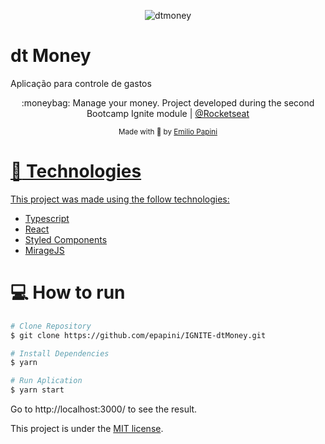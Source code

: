 <p align="center">
   <img src="https://github.com/epapini/IGNITE-dtMoney/blob/main/topo.JPG" alt="dtmoney"/>
</p>

# dt Money 
<p>
Aplicação para controle de gastos
</p>

<p align="center">
  :moneybag: Manage your money. Project developed during the second Bootcamp Ignite module | <a href="https://github.com/Rocketseat">@Rocketseat</a>
</p>

<div align="center">
  <sub> Made with 💖 by
    <a href="https://github.com/epapini">Emilio Papini
  </sub>
</div>

# :rocket: Technologies

This project was made using the follow technologies:

- [Typescript](https://www.typescriptlang.org/)
- [React](https://reactjs.org/)
- [Styled Components](https://styled-components.com/)
- [MirageJS](https://miragejs.com/)

# :computer: How to run

```bash
# Clone Repository
$ git clone https://github.com/epapini/IGNITE-dtMoney.git
```

```bash
# Install Dependencies
$ yarn

# Run Aplication
$ yarn start
```

Go to http://localhost:3000/ to see the result.


This project is under the [MIT license](./LICENSE).

